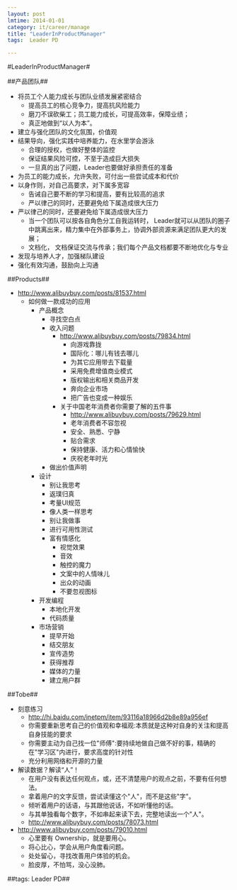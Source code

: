 ```yaml
---
layout: post
lmtime: 2014-01-01
category: it/career/manage
title: "LeaderInProductManager"
tags:  Leader PD

---
```

#LeaderInProductManager#



##产品团队##
* 将员工个人能力成长与团队业绩发展紧密结合 
  * 提高员工的核心竞争力，提高抗风险能力
  * 磨刀不误砍柴工；员工能力成长，可提高效率，保障业绩；
  * 真正地做到“以人为本”。
* 建立与强化团队的文化氛围，价值观
* 结果导向，强化实践中培养能力，在水里学会游泳
  * 合理的授权，也做好整体的监控
  * 保证结果风险可控，不至于造成巨大损失
  * 一旦真的出了问题，Leader也要做好承担责任的准备
* 为员工的能力成长，允许失败，可付出一些尝试成本和代价
* 以身作则，对自己高要求，对下属多宽容
  * 告诫自己要不断的学习和提高，要有比较高的追求
  * 严以律己的同时，还要避免给下属造成很大压力
* 严以律己的同时，还要避免给下属造成很大压力
  * 当一个团队可以按各自角色分工自我运转时， Leader就可以从团队的圈子中跳离出来，精力集中在外部事务上，协调外部资源来满足团队更大的发展；
  * 文档化， 文档保证交流与传承；我们每个产品文档都要不断地优化与专业
* 发现与培养人才，加强梯队建设
* 强化有效沟通，鼓励向上沟通



##Products##
* http://www.alibuybuy.com/posts/81537.html
  * 如何做一款成功的应用
    * 产品概念
      * 寻找空白点
      * 收入问题
        * http://www.alibuybuy.com/posts/79834.html
          * 向游戏靠拢
          * 国际化：哪儿有钱去哪儿
          * 为其它应用带去下载量
          * 采用免费增值商业模式
          * 版权输出和相关商品开发
          * 奔向企业市场
          * 把广告也变成一种娱乐
        * 关于中国老年消费者你需要了解的五件事
          * http://www.alibuybuy.com/posts/79629.html
          * 老年消费者不容忽视
          * 安全、熟悉、宁静
          * 贴合需求
          * 保持健康、活力和心情愉快
          * 庆祝老年时光
      * 做出价值声明
    * 设计
      * 别让我思考
      * 返璞归真
      * 考量UI规范
      * 像人类一样思考
      * 别让我做事
      * 进行可用性测试
      * 富有情感化
        * 视觉效果
        * 音效
        * 触控的魔力
        * 文案中的人情味儿
        * 出众的动画
        * 不要忽视图标
    * 开发编程
      * 本地化开发
      * 代码质量
    * 市场营销
      * 提早开始
      * 结交朋友
      * 宣传造势
      * 获得推荐
      * 媒体的力量
      * 建立用户群



##Tobe##
* 刻意练习
  * http://hi.baidu.com/inetpm/item/93116a18966d2b8e89a956ef
  * 你需要重新思考自己的价值观和幸福观:本质就是这种对自身的关注和提高自身技能的要求
  * 你需要主动为自己找一位"师傅":要持续地做自己做不好的事，精确的在"学习区"内进行，要求高度的针对性
  * 充分利用网络和开源的力量
* 解读数据？解读“人”！
  * 在用户没有表达任何观点，或，还不清楚用户的观点之前，不要有任何想法。
  * 拿着用户的文字反馈，尝试读懂这个"人"，而不是这些"字"。
  * 倾听着用户的话语，与其跟他说话，不如听懂他的话。
  * 与其单独看每个数字，不如串起来读下去，完整地读出一个"人"。
  * http://www.alibuybuy.com/posts/78073.html
* http://www.alibuybuy.com/posts/79010.html
  * 心里要有 Ownership，就是要用心。
  * 将心比心，学会从用户角度看问题。
  * 处处留心，寻找改善用户体验的机会。
  * 脸皮厚，不怕骂，没心没肺。



##tags: Leader PD##
